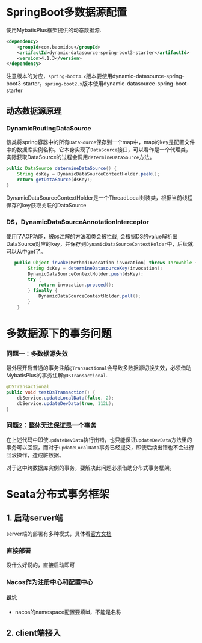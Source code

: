 # SpringBoot多数据源配置
使用MybatisPlus框架提供的动态数据源.
```xml
<dependency>
    <groupId>com.baomidou</groupId>
    <artifactId>dynamic-datasource-spring-boot3-starter</artifactId>
    <version>4.1.3</version>
</dependency>
```
注意版本的对应，`spring-boot3.x`版本要使用dynamic-datasource-spring-boot3-starter。`spring-boot2.x`版本使用dynamic-datasource-spring-boot-starter

## 动态数据源原理
### DynamicRoutingDataSource
该类将spring容器中的所有`DataSource`保存到一个map中，map的key是配置文件中的数据库实例名称。它本身实现了`DataSource`接口，可以看作是一个代理类，实际获取DataSource的过程会调用`determineDataSource`方法。
```java
public DataSource determineDataSource() {
    String dsKey = DynamicDataSourceContextHolder.peek();
    return getDataSource(dsKey);
}
```
DynamicDataSourceContextHolder是一个ThreadLocal封装类，根据当前线程保存的key获取关联的DataSource

### DS，DynamicDataSourceAnnotationInterceptor
使用了AOP功能，被`DS`注解的方法和类会被拦截, 会根据DS的value解析出DataSource对应的key，并保存到`DynamicDataSourceContextHolder`中，后续就可以从中get了。
```java
   public Object invoke(MethodInvocation invocation) throws Throwable {
        String dsKey = determineDatasourceKey(invocation);
        DynamicDataSourceContextHolder.push(dsKey);
        try {
            return invocation.proceed();
        } finally {
            DynamicDataSourceContextHolder.poll();
        }
    }
```


# 多数据源下的事务问题
### 问题一：多数据源失效
最外层开启普通的事务注解`@Transactional`会导致多数据源切换失效，必须借助MybatisPlus的事务注解`@DSTransactional`.
```java
@DSTransactional
public void testDsTransaction() {
    dbService.updateLocalData(false, 2);
    dbService.updateDevData(true, 112L);
}
```
### 问题2：整体无法保证是一个事务
在上述代码中即使`updateDevData`执行出错，也只能保证`updateDevData`方法里的事务可以回滚，而对于`updateLocalData`事务已经提交，即使后续出错也不会进行回滚操作，造成脏数据。

对于这中跨数据库实例的事务，要解决此问题必须借助分布式事务框架。

# Seata分布式事务框架
## 1. 启动server端
server端的部署有多种模式，具体看[官方文档](https://seata.io/zh-cn/docs/ops/deploy-guide-beginner)
### 直接部署
没什么好说的，直接启动即可

### Nacos作为注册中心和配置中心
#### 踩坑
- nacos的namespace配置要填id，不能是名称
## 2. client端接入